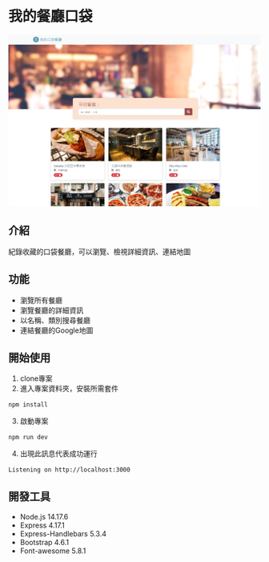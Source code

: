 # 我的餐廳口袋
![snapshot](./public/images/snapshot.png)
## 介紹
紀錄收藏的口袋餐廳，可以瀏覽、檢視詳細資訊、連結地圖
## 功能
- 瀏覽所有餐廳
- 瀏覽餐廳的詳細資訊
- 以名稱、類別搜尋餐廳
- 連結餐廳的Google地圖
## 開始使用
1. clone專案
2. 進入專案資料夾，安裝所需套件
```bash
npm install
```
3. 啟動專案
```bash
npm run dev
```
4. 出現此訊息代表成功運行
```bash
Listening on http://localhost:3000
```
## 開發工具
- Node.js 14.17.6
- Express 4.17.1
- Express-Handlebars 5.3.4
- Bootstrap 4.6.1
- Font-awesome 5.8.1